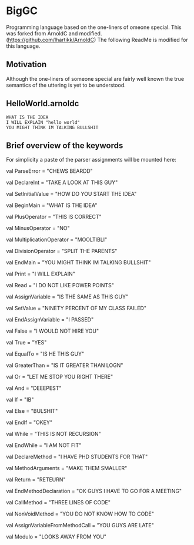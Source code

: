 # BigGC

Programming language based on the one-liners of omeone special. This was forked from ArnoldC and modified. (https://github.com/lhartikk/ArnoldC)
The following ReadMe is modified for this language.

## Motivation

Although the one-liners of someone special are fairly well known the true semantics of the uttering is yet to be understood.

## HelloWorld.arnoldc

	WHAT IS THE IDEA
	I WILL EXPLAIN "hello world"
	YOU MIGHT THINK IM TALKING BULLSHIT

## Brief overview of the keywords
For simplicity a paste of the parser assignments will be mounted here:

  val ParseError = "CHEWS BEARDD"

  val DeclareInt = "TAKE A LOOK AT THIS GUY"
  
  val SetInitialValue = "HOW DO YOU START THE IDEA"
  
  val BeginMain = "WHAT IS THE IDEA"
  
  val PlusOperator = "THIS IS CORRECT"
  
  val MinusOperator = "NO"
  
  val MultiplicationOperator = "MOOLTIBLI"
  
  val DivisionOperator = "SPLIT THE PARENTS"
  
  val EndMain = "YOU MIGHT THINK IM TALKING BULLSHIT"
  
  val Print = "I WILL EXPLAIN"
  
  val Read = "I DO NOT LIKE POWER POINTS"
  
  val AssignVariable = "IS THE SAME AS THIS GUY"
  
  val SetValue = "NINETY PERCENT OF MY CLASS FAILED"
  
  val EndAssignVariable = "I PASSED"
  
  val False = "I WOULD NOT HIRE YOU"
  
  val True = "YES"
  
  val EqualTo = "IS HE THIS GUY"
  
  val GreaterThan = "IS IT GREATER THAN LOGN"
  
  val Or = "LET ME STOP YOU RIGHT THERE"
  
  val And = "DEEEPEST"
  
  val If = "IB"
  
  val Else = "BULSHIT"
  
  val EndIf = "OKEY"
  
  val While = "THIS IS NOT RECURSION"
  
  val EndWhile = "I AM NOT FIT"
  
  val DeclareMethod = "I HAVE PHD STUDENTS FOR THAT"
  
  val MethodArguments = "MAKE THEM SMALLER"
  
  val Return = "RETEURN"
  
  val EndMethodDeclaration = "OK GUYS I HAVE TO GO FOR A MEETING"
  
  val CallMethod = "THREE LINES OF CODE"
  
  val NonVoidMethod = "YOU DO NOT KNOW HOW TO CODE"
  
  val AssignVariableFromMethodCall = "YOU GUYS ARE LATE"
  
  val Modulo = "LOOKS AWAY FROM YOU"



